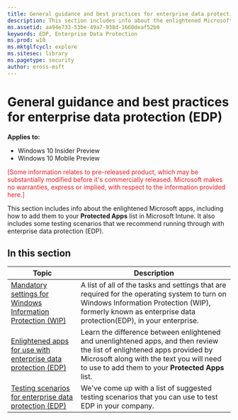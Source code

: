 ```yaml
---
title: General guidance and best practices for enterprise data protection (EDP) (Windows 10)
description: This section includes info about the enlightened Microsoft apps, including how to add them to your Protected Apps list in Microsoft Intune. It also includes some testing scenarios that we recommend running through with enterprise data protection (EDP).
ms.assetid: aa94e733-53be-49a7-938d-1660deaf52b0
keywords: EDP, Enterprise Data Protection
ms.prod: w10
ms.mktglfcycl: explore
ms.sitesec: library
ms.pagetype: security
author: eross-msft
---
```


# General guidance and best practices for enterprise data protection (EDP)
**Applies to:**

-   Windows 10 Insider Preview
-   Windows 10 Mobile Preview

<span style="color:#ED1C24;">[Some information relates to pre-released product, which may be substantially modified before it's commercially released. Microsoft makes no warranties, express or implied, with respect to the information provided here.]</span>

This section includes info about the enlightened Microsoft apps, including how to add them to your **Protected Apps** list in Microsoft Intune. It also includes some testing scenarios that we recommend running through with enterprise data protection (EDP).

## In this section
|Topic |Description |
|------|------------|
|[Mandatory settings for Windows Information Protection (WIP)](mandatory-settings-for-wip.md) |A list of all of the tasks and settings that are required for the operating system to turn on Windows Information Protection (WIP), formerly known as enterprise data protection(EDP), in your enterprise. |
|[Enlightened apps for use with enterprise data protection (EDP)](enlightened-microsoft-apps-and-edp.md) |Learn the difference between enlightened and unenlightened apps, and then review the list of enlightened apps provided by Microsoft along with the text you will need to use to add them to your **Protected Apps** list. |
|[Testing scenarios for enterprise data protection (EDP)](testing-scenarios-for-edp.md) |We've come up with a list of suggested testing scenarios that you can use to test EDP in your company. |

 

 

 





